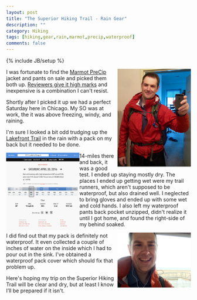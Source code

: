 ```yaml
---
layout: post
title: "The Superior Hiking Trail - Rain Gear"
description: ""
category: Hiking
tags: [hiking,gear,rain,marmot,precip,waterproof]
comments: false
---
```

{% include JB/setup %}

[<img align="right" alt="New Rain Gear" style="width:200px" src="/images/NewRainGear.jpg">](/images/NewRainGear.jpg)

I was fortunate to find the [Marmot PreCip](https://marmot.com/products/details/precip-jacket-new) jacket and pants on sale and picked them both up. [Reviewers give it high marks](http://www.outdoorgearlab.com/Rain-Jacket-Reviews/Marmot-PreCip) and inexpensive is a combination I can't resist.

Shortly after I picked it up we had a perfect Saturday here in Chicago. My SO was at work, the it was above freezing, windy, and raining.


I'm sure I looked a bit odd trudging up the [Lakefront Trail](http://www.choosechicago.com/articles/view/THE-LAKEFRONT-TRAIL/454/) in the rain with a pack on my back but it needed to be done.

[<img align="left" alt="Forecast.io April 30th Chicago" style="width:200px" src="/images/RainyDay.png">](/images/RainyDay.png)

14-miles there and back, it was a good test. I ended up staying mostly dry. The places I ended up getting wet were my trail runners, which aren't supposed to be waterproof, but also drained well. I neglected to bring gloves and ended up with some wet and cold hands. I also left my waterproof pants back pocket unzipped, didn't realize it until I got home, and found the right-side of my behind soaked.

[<img align="right" alt="At the end of the trail." style="width:200px" src="/images/RainGearTest.jpg">](/images/RainGearTest.jpg)

I did find out that my pack is definitely not waterproof. It even collected a couple of inches of water on the inside which I had to pour out in the sink. I've obtained a waterproof pack cover which should fix that problem up.

Here's hoping my trip on the Superior Hiking Trail will be clear and dry, but at least I know I’ll be prepared if it isn't.
